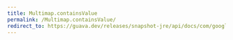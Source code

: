 ```yaml
---
title: Multimap.containsValue
permalink: /Multimap.containsValue/
redirect_to: https://guava.dev/releases/snapshot-jre/api/docs/com/google/common/collect/Multimap.html#containsValue-java.lang.Object-
---
```

